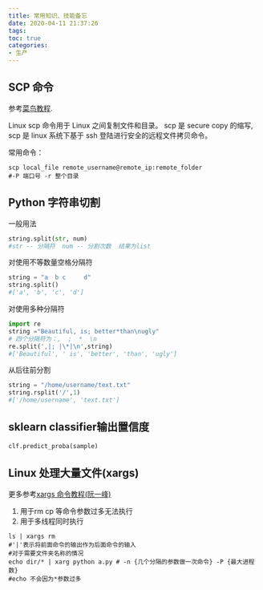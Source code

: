 ```yaml
---
title: 常用知识、技能备忘
date: 2020-04-11 21:37:26
tags:
toc: true
categories:
- 生产
---
```


## SCP 命令

参考[菜鸟教程](https://www.runoob.com/linux/linux-comm-scp.html).

Linux scp 命令用于 Linux 之间复制文件和目录。
scp 是 secure copy 的缩写, scp 是 linux 系统下基于 ssh 登陆进行安全的远程文件拷贝命令。

常用命令：
``` shell local2remote.sh
scp local_file remote_username@remote_ip:remote_folder 
#-P 端口号 -r 整个目录
```

## Python 字符串切割

一般用法
``` python 
string.split(str, num)
#str -- 分隔符  num -- 分割次数  结果为list
```


对使用不等数量空格分隔符
``` python
string = "a  b c     d"
string.split()
#['a', 'b', 'c', 'd']
```


对使用多种分隔符
``` python
import re
string ="Beautiful, is; better*than\nugly"
# 四个分隔符为：,  ;  *  \n
re.split(',|; |\*|\n',string)
#['Beautiful', ' is', 'better', 'than', 'ugly']
```


从后往前分割
``` python
string = "/home/username/text.txt"
string.rsplit('/',1)
#['/home/username', 'text.txt']
```

## sklearn classifier输出置信度

``` python
clf.predict_proba(sample)
```
## Linux 处理大量文件(xargs)

更多参考[xargs 命令教程(阮一峰)](https://www.ruanyifeng.com/blog/2019/08/xargs-tutorial.html)
1. 用于rm cp 等命令参数过多无法执行
2. 用于多线程同时执行

``` shell
ls | xargs rm 
#'|'表示将前面命令的输出作为后面命令的输入
#对于需要文件夹名称的情况
echo dir/* | xarg python a.py # -n {几个分隔的参数做一次命令} -P {最大进程数}
#echo 不会因为*参数过多
```




